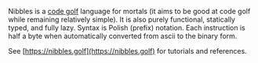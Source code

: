 Nibbles is a [code golf](https://en.wikipedia.org/wiki/Code_golf) language for mortals (it aims to be good at code golf while remaining relatively simple). It is also purely functional, statically typed, and fully lazy. Syntax is Polish (prefix) notation. Each instruction is half a byte when automatically converted from ascii to the binary form.

See [https://nibbles.golf](https://nibbles.golf) for tutorials and references.
